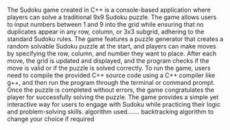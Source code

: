 The Sudoku game created in C++ is a console-based application where players can solve a traditional 9x9 Sudoku puzzle. 
The game allows users to input numbers between 1 and 9 into the grid while ensuring that no duplicates appear in any row,
column, or 3x3 subgrid, adhering to the standard Sudoku rules. The game features a puzzle generator that creates a random solvable Sudoku puzzle at the start,
and players can make moves by specifying the row, column, and number they want to place. After each move, the grid is updated and displayed, and the program checks if the move 
is valid or if the puzzle is solved correctly. To run the game, users need to compile the provided C++ source code using a C++ compiler like g++, and then run the program through 
the terminal or command prompt. Once the puzzle is completed without errors, the game congratulates the player for successfully solving the puzzle. The game provides a simple yet
interactive way for users to engage with Sudoku while practicing their logic and problem-solving skills.
                    algorithm used.......
                    backtracking algorithm to change your choice if required
                    
